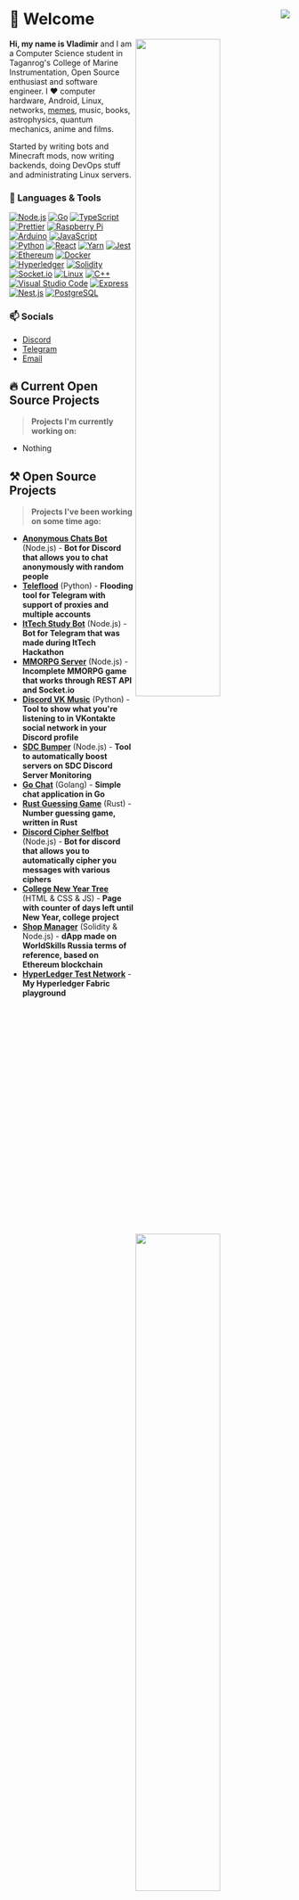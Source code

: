 # 👋 Welcome <img align="right" src="https://hits.seeyoufarm.com/api/count/incr/badge.svg?url=https%3A%2F%2Fgithub.com%2FD3rise%2FD3rise&count_bg=%2379C83D&title_bg=%23555555&icon=&icon_color=%23E7E7E7&title=%F0%9F%91%81+Visitors&edge_flat=false"/>

  <img  width="55%" align="right" src="https://github-readme-stats.vercel.app/api?username=D3rise&hide_border=true&count_private=true&layout=compact&hide_title=true&show_icons=true&theme=dracula&icon_color=5194f0&bg_color=0d1117&include_all_commits=true&rank_icon=github&show_icons=true">
  <img width="55%" align="right" src="https://media.giphy.com/media/UV4rSwlTM7mnRa5l4o/giphy.gif">   
  <img width="55%" align="right" src="https://github-readme-stats.vercel.app/api/top-langs/?username=D3rise&hide=html&layout=compact&hide_border=true&hide_title=true&count_private=true&theme=dracula&icon_color=5194f0&bg_color=0d1117"/>

**Hi, my name is Vladimir** and I am a Computer Science student in Taganrog's College of Marine Instrumentation, Open Source enthusiast and software engineer. I ❤ computer hardware, Android, Linux, networks, [memes](https://www.youtube.com/watch?v=dQw4w9WgXcQ), music, books, astrophysics, quantum mechanics, anime and films.  

Started by writing bots and Minecraft mods, now writing backends, doing DevOps stuff and administrating Linux servers.

### 🔧 Languages & Tools

<a href="https://nodejs.org/"><img alt="Node.js" src="https://img.shields.io/badge/-Node.js-43853d?style=flat&logo=Node.js&logoColor=white" /></a>
<a href="https://golang.org/"><img alt="Go" src="https://img.shields.io/badge/-Go-008184?style=flat&logo=go&logoColor=white" /></a>
<a href="https://www.typescriptlang.org/"><img alt="TypeScript" src="https://img.shields.io/badge/-TypeScript-235a96?style=flat&logo=typescript&logoColor=white" /></a>
<a href="https://prettier.io/"><img alt="Prettier" src="https://img.shields.io/badge/-Prettier-1a2b34?style=flat&logo=prettier&logoColor=white" /></a>
<a href="https://www.raspberrypi.org/"><img alt="Raspberry Pi" src="https://img.shields.io/badge/-Raspberry Pi-cc2455?style=flat&logo=raspberrypi&logoColor=white" /></a>
<a href="https://arduino.cc/"><img alt="Arduino" src="https://img.shields.io/badge/-Arduino-008184?style=flat&logo=arduino&logoColor=white" /></a>
<a href="https://developer.mozilla.org/docs/Web/JavaScript"><img alt="JavaScript" src="https://img.shields.io/badge/-JavaScript-edb200?style=flat&logo=javascript&logoColor=white" /></a>
<a href="https://www.python.org/"><img alt="Python" src="https://img.shields.io/badge/-Python-397ab2?style=flat&logo=Python&logoColor=white" /></a>
<a href="https://reactjs.org/"><img alt="React" src="https://img.shields.io/badge/-React-282c34?style=flat&logo=react&logoColor=white" /></a>
<a href="https://yarnpkg.com/"><img alt="Yarn" src="https://img.shields.io/badge/-Yarn-2188b6?style=flat&logo=yarn&logoColor=white" /></a>
<a href="https://jestjs.io/"><img alt="Jest" src="https://img.shields.io/badge/-Jest-97747e?style=flat&logo=Jest&logoColor=white" /></a>
<a href="https://ethereum.org/"><img alt="Ethereum" src="https://img.shields.io/badge/-Ethereum-222222?style=flat&logo=Ethereum&logoColor=white" /></a>
<a href="https://www.docker.com/"><img alt="Docker" src="https://img.shields.io/badge/-Docker-1390b6?style=flat&logo=Docker&logoColor=white" /></a>
<a href="https://hyperledger.github.io/"><img alt="Hyperledger" src="https://img.shields.io/badge/-Hyperledger-222222?style=flat&logo=Hyperledger&logoColor=white" /></a>
<a href="https://soliditylang.org/"><img alt="Solidity" src="https://img.shields.io/badge/-Solidity-002fa7?style=flat&logo=Solidity&logoColor=white" /></a>
<a href="https://socket.io/"><img alt="Socket.io" src="https://img.shields.io/badge/-Socket.io-303846?style=flat&logo=socket.io&logoColor=white" /></a>
<a href="https://www.kernel.org/"><img alt="Linux" src="https://img.shields.io/badge/-Linux-ffd133?style=flat&logo=Linux&logoColor=black" /></a>
<a href="https://isocpp.org/"><img alt="C++" src="https://img.shields.io/badge/-C++-4183c4?style=flat&logo=cplusplus&logoColor=white" /></a>
<a href="https://code.visualstudio.com/"><img alt="Visual Studio Code" src="https://img.shields.io/badge/-Visual Studio Code-0066b8?style=flat&logo=visualstudiocode&logoColor=white" /></a>
<a href="https://expressjs.com/"><img alt="Express" src="https://img.shields.io/badge/-Express-fdfdfd?style=flat&logo=express&logoColor=black" /></a>
<a href="https://nestjs.com/"><img alt="Nest.js" src="https://img.shields.io/badge/-Nest.js-e0234e?style=flat&logo=nestjs&logoColor=white" /></a>
<a href="https://www.postgresql.org/"><img alt="PostgreSQL" src="https://img.shields.io/badge/-PostgreSQL-336791?style=flat&logo=postgresql&logoColor=white" /></a>

### 📫 Socials

- [Discord](https://discord.com/channels/@me/253913831896645632)
- [Telegram](https://t.me/D3rise)
- [Email](mailto:derise2000@gmail.com)

## 🔥 Current Open Source Projects

> **Projects I'm currently working on:**

- Nothing

## ⚒ Open Source Projects

> **Projects I've been working on some time ago:**

- **[Anonymous Chats Bot](https://github.com/D3rise/anonymous-chats-discord)** (Node.js) - **Bot for Discord that allows you to chat anonymously with random people**
- **[Teleflood](https://github.com/D3rise/teleflood)** (Python) - **Flooding tool for Telegram with support of proxies and multiple accounts**
- **[ItTech Study Bot](https://github.com/D3rise/ittech-hackathon)** (Node.js) - **Bot for Telegram that was made during ItTech Hackathon**
- **[MMORPG Server](https://github.com/D3rise/mmorpg-server)** (Node.js) - **Incomplete MMORPG game that works through REST API and Socket.io**
- **[Discord VK Music](https://github.com/D3rise/discord-vkmusic)** (Python) - **Tool to show what you're listening to in VKontakte social network in your Discord profile**
- **[SDC Bumper](https://github.com/D3rise/sdc-bumper)** (Node.js) - **Tool to automatically boost servers on SDC Discord Server Monitoring**
- **[Go Chat](https://github.com/D3rise/go-chat)** (Golang) - **Simple chat application in Go**
- **[Rust Guessing Game](https://github.com/D3rise/rust-guessing-game)** (Rust) - **Number guessing game, written in Rust**
- **[Discord Cipher Selfbot](https://github.com/D3rise/discord-cipher-selfbot)** (Node.js) - **Bot for discord that allows you to automatically cipher you messages with various ciphers**
- **[College New Year Tree](https://github.com/D3rise/college-new-year-tree)** (HTML & CSS & JS) - **Page with counter of days left until New Year, college project**
- **[Shop Manager](https://github.com/D3rise/shop-manager)** (Solidity & Node.js) - **dApp made on WorldSkills Russia terms of reference, based on Ethereum blockchain**
- **[HyperLedger Test Network](https://github.com/D3rise/hl-test-network)** - **My Hyperledger Fabric playground**
